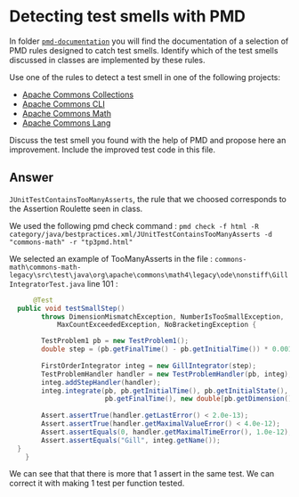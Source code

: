 # Detecting test smells with PMD

In folder [`pmd-documentation`](../pmd-documentation) you will find the documentation of a selection of PMD rules designed to catch test smells.
Identify which of the test smells discussed in classes are implemented by these rules.

Use one of the rules to detect a test smell in one of the following projects:

- [Apache Commons Collections](https://github.com/apache/commons-collections)
- [Apache Commons CLI](https://github.com/apache/commons-cli)
- [Apache Commons Math](https://github.com/apache/commons-math)
- [Apache Commons Lang](https://github.com/apache/commons-lang)

Discuss the test smell you found with the help of PMD and propose here an improvement.
Include the improved test code in this file.

## Answer

`JUnitTestContainsTooManyAsserts`, the rule that we choosed corresponds to the Assertion Roulette seen in class.

We used the following pmd check command : `pmd check -f html -R category/java/bestpractices.xml/JUnitTestContainsTooManyAsserts -d "commons-math" -r "tp3pmd.html"`

We selected an example of TooManyAsserts in the file : `commons-math\commons-math-legacy\src\test\java\org\apache\commons\math4\legacy\ode\nonstiff\GillIntegratorTest.java` line 101 :

``` java
      @Test
  public void testSmallStep()
        throws DimensionMismatchException, NumberIsTooSmallException,
            MaxCountExceededException, NoBracketingException {

        TestProblem1 pb = new TestProblem1();
        double step = (pb.getFinalTime() - pb.getInitialTime()) * 0.001;
    
        FirstOrderIntegrator integ = new GillIntegrator(step);
        TestProblemHandler handler = new TestProblemHandler(pb, integ);
        integ.addStepHandler(handler);
        integ.integrate(pb, pb.getInitialTime(), pb.getInitialState(),
                        pb.getFinalTime(), new double[pb.getDimension()]);
    
        Assert.assertTrue(handler.getLastError() < 2.0e-13);
        Assert.assertTrue(handler.getMaximalValueError() < 4.0e-12);
        Assert.assertEquals(0, handler.getMaximalTimeError(), 1.0e-12);
        Assert.assertEquals("Gill", integ.getName());
  }
    }
```
We can see that that there is more that 1 assert in the same test. We can correct it with making 1 test per function tested.
